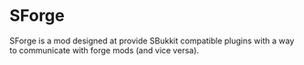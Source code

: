 # SForge
SForge is a mod designed at provide SBukkit compatible plugins with a way to communicate with forge mods (and vice versa).
